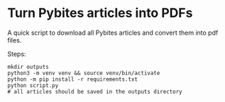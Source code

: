 # Turn Pybites articles into PDFs

A quick script to download all Pybites articles and convert them into pdf files.

Steps:

```
mkdir outputs
python3 -m venv venv && source venv/bin/activate
python -m pip install -r requirements.txt
python script.py
# all articles should be saved in the outputs directory
```
